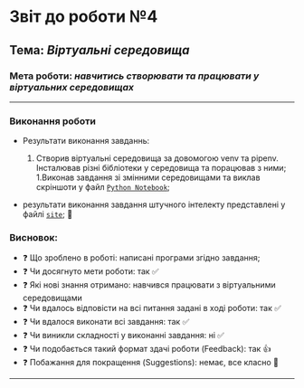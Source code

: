 # Звіт до роботи №4
## Тема: _Віртуальні середовища_
### Мета роботи: _навчитись створювати та працювати у віртуальних середовищах_
---
### Виконання роботи
- Результати виконання завданнь:
    1. Створив віртуальні середовища за довомогою venv та pipenv. Інсталював різні бібліотеки у середовища та порацював з ними;
    1.Виконав завдання зі змінними середовищами та виклав скріншоти у файл [`Python Notebook`](screenshots.ipynb);

- результати виконання завдання штучного інтелекту представлені у файлі [`site`](site.py); :star2:

### Висновок: 
- :question: Що зроблено в роботі: написані програми згідно завдання; 
- :question: Чи досягнуто мети роботи: так :white_check_mark:
- :question: Які нові знання отримано: навчився працювати з віртуальними середовищами
- :question: Чи вдалось відповісти на всі питання задані в ході роботи: так :white_check_mark:
- :question: Чи вдалося виконати всі завдання: так :white_check_mark:
- :question: Чи виникли складності у виконанні завдання: ні :white_check_mark:
- :question: Чи подобається такий формат здачі роботи (Feedback): так :+1:
- :question: Побажання для покращення (Suggestions): немає, все класно :clap:
---